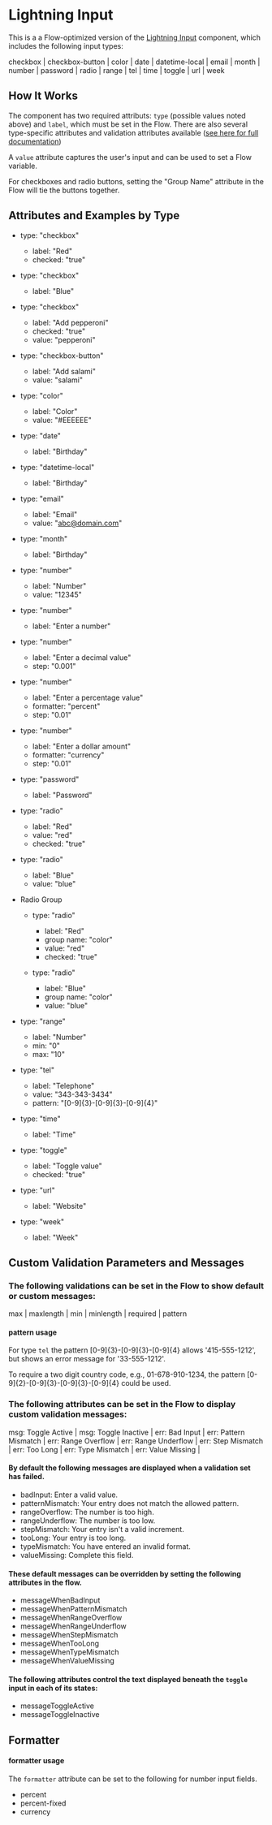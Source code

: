 # Lightning Input
This is a a Flow-optimized version of the [Lightning Input](https://developer.salesforce.com/docs/atlas.en-us.lightning.meta/lightning/aura_compref_lightning_input.htm) component, which includes the following input types:

checkbox | checkbox-button | color | date | datetime-local | email | month | number | password | radio | range | tel | time | toggle | url | week

## How It Works ##

The component has two required attributs: `type` (possible values noted above) and `label`, which must be set in the Flow. There are also several type-specific attributes and validation attributes available ([see here for full documentation]((https://developer.salesforce.com/docs/atlas.en-us.lightning.meta/lightning/aura_compref_lightning_input.htm)))

A `value` attribute captures the user's input and can be used to set a Flow variable.

For checkboxes and radio buttons, setting the "Group Name" attribute in the Flow will tie the buttons together.

## Attributes and Examples by Type

* type: "checkbox"
   * label: "Red" 
   * checked: "true"

* type: "checkbox"
   * label: "Blue" 

* type: "checkbox"
   * label: "Add pepperoni" 
   * checked: "true" 
   * value: "pepperoni" 

* type: "checkbox-button" 
  * label: "Add salami" 
  * value: "salami" 

* type: "color"
   * label: "Color" 
   * value: "#EEEEEE"

* type: "date"
   * label: "Birthday" 

* type: "datetime-local" 
  * label: "Birthday" 

* type: "email"
   * label: "Email" 
   * value: "abc@domain.com" 

* type: "month"
   * label: "Birthday" 

* type: "number"
   * label: "Number" 
   * value: "12345"

* type: "number"
   * label: "Enter a number" 

* type: "number"
   * label: "Enter a decimal value" 
   * step: "0.001"

* type: "number"
   * label: "Enter a percentage value" 
   * formatter: "percent" 
   * step: "0.01" 

* type: "number"
   * label: "Enter a dollar amount" 
   * formatter: "currency" 
   * step: "0.01" 

* type: "password"
   * label: "Password" 

* type: "radio"
   * label: "Red" 
   * value: "red" 
   * checked: "true" 

* type: "radio"
   * label: "Blue" 
   * value: "blue" 

* Radio Group
  * type: "radio"
    * label: "Red" 
    * group name: "color" 
    * value: "red" 
    * checked: "true" 

  * type: "radio"
    * label: "Blue" 
    * group name: "color" 
    * value: "blue" 


* type: "range"
   * label: "Number" 
   * min: "0" 
   * max: "10"

* type: "tel"
   * label: "Telephone" 
   * value: "343-343-3434" 
   * pattern: "[0-9]{3}-[0-9]{3}-[0-9]{4}"

* type: "time"
   * label: "Time" 

* type: "toggle"
   * label: "Toggle value" 
   * checked: "true" 

* type: "url"
   * label: "Website" 

* type: "week"
   * label: "Week" 

## Custom Validation Parameters and Messages

### The following validations can be set in the Flow to show default or custom messages:
 max | maxlength | min | minlength | required | pattern

#### pattern usage
For type `tel` the pattern  [0-9]{3}-[0-9]{3}-[0-9]{4} allows '415-555-1212', but shows an error message for '33-555-1212'.

To require a two digit country code, e.g., 01-678-910-1234, the pattern [0-9]{2}-[0-9]{3}-[0-9]{3}-[0-9]{4} could be used.

### The following attributes can be set in the Flow to display custom validation messages:
msg: Toggle Active | msg: Toggle Inactive | err: Bad Input | err: Pattern Mismatch | err: Range Overflow | err: Range Underflow | err: Step Mismatch | err: Too Long | err: Type Mismatch | err: Value Missing | 
  
#### By default the following messages are displayed when a validation set has failed.
* badInput: Enter a valid value.
* patternMismatch: Your entry does not match the allowed pattern.
* rangeOverflow: The number is too high.
* rangeUnderflow: The number is too low.
* stepMismatch: Your entry isn't a valid increment.
* tooLong: Your entry is too long.
* typeMismatch: You have entered an invalid format.
* valueMissing: Complete this field.

#### These default messages can be overridden by setting the following attributes in the flow.
* messageWhenBadInput
* messageWhenPatternMismatch
* messageWhenRangeOverflow
* messageWhenRangeUnderflow
* messageWhenStepMismatch
* messageWhenTooLong
* messageWhenTypeMismatch
* messageWhenValueMissing

#### The following attributes control the text displayed beneath the `toggle` input in each of its states:
* messageToggleActive
* messageToggleInactive


## Formatter
#### formatter usage
The `formatter` attribute can be set to the following for number input fields.
 * percent 
 * percent-fixed 
 * currency